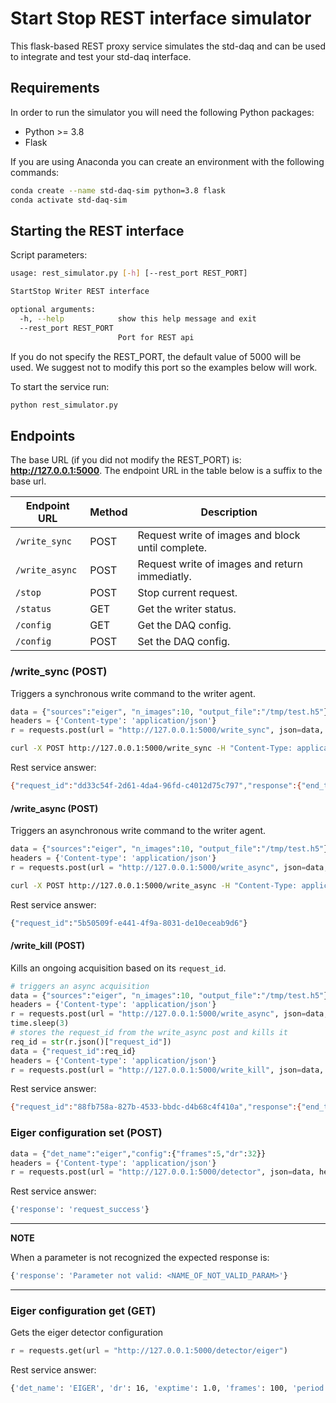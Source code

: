 # Start Stop REST interface simulator

This flask-based REST proxy service simulates the std-daq and can be used to integrate and test your std-daq interface.

## Requirements

In order to run the simulator you will need the following Python packages:

- Python >= 3.8
- Flask

If you are using Anaconda you can create an environment with the following commands:
```bash
conda create --name std-daq-sim python=3.8 flask
conda activate std-daq-sim
```

## Starting the REST interface

Script parameters:

```bash
usage: rest_simulator.py [-h] [--rest_port REST_PORT]

StartStop Writer REST interface

optional arguments:
  -h, --help            show this help message and exit
  --rest_port REST_PORT
                        Port for REST api
```

If you do not specify the REST_PORT, the default value of 5000 will be used. We suggest not to modify this port 
so the examples below will work.

To start the service run:

```bash
python rest_simulator.py
```

## Endpoints

The base URL (if you did not modify the REST_PORT) is: **http://127.0.0.1:5000**.
The endpoint URL in the table below is a suffix to the base url.

| Endpoint URL   | Method | Description                                       |
|----------------|--------|---------------------------------------------------|
| `/write_sync`  | POST   | Request write of images and block until complete. |
| `/write_async` | POST   | Request write of images and return immediatly.    |
| `/stop`        | POST   | Stop current request.                             |
| `/status`      | GET    | Get the writer status.                            |
| `/config`      | GET    | Get the DAQ config.                               |
| `/config`      | POST   | Set the DAQ config.                               |




### /write_sync (POST)
Triggers a synchronous write command to the writer agent.

```python
data = {"sources":"eiger", "n_images":10, "output_file":"/tmp/test.h5"}
headers = {'Content-type': 'application/json'}
r = requests.post(url = "http://127.0.0.1:5000/write_sync", json=data, headers=headers)
```

```bash
curl -X POST http://127.0.0.1:5000/write_sync -H "Content-Type: application/json" -d '{"n_images":5,"output_file":"/tmp/test.h5", "sources":"eiger"}'
```

Rest service answer:

```bash
{"request_id":"dd33c54f-2d61-4da4-96fd-c4012d75c797","response":{"end_timestamp":1627898407.391828,"init_timestamp":1627898398.259257,"output_file":"/tmp/test.h5","status":"request_success"}}
```

#### /write_async (POST)
Triggers an asynchronous write command to the writer agent.

```python
data = {"sources":"eiger", "n_images":10, "output_file":"/tmp/test.h5"}
headers = {'Content-type': 'application/json'}
r = requests.post(url = "http://127.0.0.1:5000/write_async", json=data, headers=headers)
```

```bash
curl -X POST http://127.0.0.1:5000/write_async -H "Content-Type: application/json" -d '{"n_images":5,"output_file":"/tmp/test.h5", "sources":"eiger"}'
```

Rest service answer:

```bash
{"request_id":"5b50509f-e441-4f9a-8031-de10eceab9d6"}
```

#### /write_kill (POST)
Kills an ongoing acquisition based on its ```request_id```.

```python
# triggers an async acquisition
data = {"sources":"eiger", "n_images":10, "output_file":"/tmp/test.h5"}
headers = {'Content-type': 'application/json'}
r = requests.post(url = "http://127.0.0.1:5000/write_async", json=data, headers=headers)
time.sleep(3)
# stores the request_id from the write_async post and kills it
req_id = str(r.json()["request_id"])
data = {"request_id":req_id}
headers = {'Content-type': 'application/json'}
r = requests.post(url = "http://127.0.0.1:5000/write_kill", json=data, headers=headers)
```

Rest service answer:

```bash
{"request_id":"88fb758a-827b-4533-bbdc-d4b68c4f410a","response":{"end_timestamp":1627908976.427919,"init_timestamp":1627908973.337146,"output_file":"/tmp/test.h5","status":"request_success"}}
```

### Eiger configuration set (POST)

```python
data = {"det_name":"eiger","config":{"frames":5,"dr":32}}
headers = {'Content-type': 'application/json'}
r = requests.post(url = "http://127.0.0.1:5000/detector", json=data, headers=headers)
```

Rest service answer:

```bash
{'response': 'request_success'}
```

---
**NOTE**

When a parameter is not recognized the expected response is: 

```bash
{'response': 'Parameter not valid: <NAME_OF_NOT_VALID_PARAM>'}
```

---



### Eiger configuration get (GET)
Gets the eiger detector configuration

```python
r = requests.get(url = "http://127.0.0.1:5000/detector/eiger")
```

Rest service answer:

```bash
{'det_name': 'EIGER', 'dr': 16, 'exptime': 1.0, 'frames': 100, 'period': 0.01, 'speed': 'speedLevel.FULL_SPEED', 'tengiga': True, 'threshold': -1, 'timing': 'timingMode.AUTO_TIMING', 'triggers': 1}
```